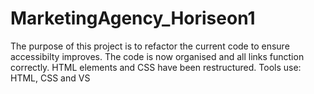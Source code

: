 # MarketingAgency_Horiseon1
The purpose of this project is to refactor the current code to ensure accessibilty improves. The code is now organised and all links function correctly. HTML elements and CSS have been restructured.
Tools use: HTML, CSS and VS
